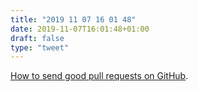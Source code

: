 ```yaml
---
title: "2019 11 07 16 01 48"
date: 2019-11-07T16:01:48+01:00
draft: false
type: "tweet"
---
```

[How to send good pull requests on GitHub](https://eli.thegreenplace.net/2019/how-to-send-good-pull-requests-on-github/).

